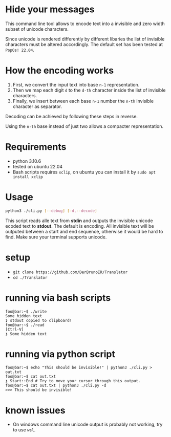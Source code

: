 # Hide your messages 

This command line tool allows to encode text into a invisible and zero width subset of unicode characters.

Since unicode is rendered differently by different libaries the list of invisible characters must be altered accordingly. 
The default set has been tested at `PopOs! 22.04`.

# How the encoding works
1. First, we convert the input text into base `n-1` representation.
2. Then we map each digit `d` to the `d-th` character inside the list of invisible characters.
3. Finally, we insert between each base `n-1` number the `n-th` invisible character as separator.

Decoding can be achieved by following these steps in reverse.

Using the `n-th` base instead of just two allows a compacter representation.

# Requirements 

- python 3.10.6
- tested on ubuntu 22.04
- Bash scripts requires `xclip`, on ubuntu you can install it by `sudo apt install xclip`

# Usage
```bash 
python3 ./cli.py [--debug] [-d,--decode]
```
This script reads alle text from **stdin** and outputs the invisible unicode ecoded text to **stdout**.
The default is encoding. 
All invisible text will be outputed between a start and end sequence, otherwise it would be hard to find.
Make sure your terminal supports unicode.

# setup 
- `git clone https://github.com/DerBrunoIR/Translator`
- `cd ./Translator`

# running via bash scripts
```console 
foo@bar:~$ ./write
Some hidden text
❯ stdout copied to clipboard!
foo@bar:~$ ./read 
[Ctrl-V]⁥⁠͏​‏͏​‍͏​⁤­͏‎﻿͏​𝅶͏​⁤͏
❯ Some hidden text
```

# running via python script 
```console
foo@bar:~$ echo "This should be invisible!" | python3 ./cli.py > out.txt
foo@bar:~$ cat out.txt
❯ Start:͏‌‌‏​⁠؜⁠​⁠﻿⁠​‏‌​‌‏؜​⁠؜⁠​⁠﻿⁠​⁠؜‌​‌‍‍​‏‌​‌‍﻿​‏‌​⁠﻿﻿​‌‍‏​‌‍⁠​⁠﻿؜​‌‍‏​⁠﻿‌​‌‍‏​﻿‍‎:End # Try to move your cursor through this output.
foo@bar:~$ cat out.txt | python3 ./cli.py -d
>>> This should be invisible!
```

# known issues
- On windows command line unicode output is probably not working, try to use `wsl`.

